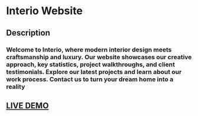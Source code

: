 # Interio Website

## Description

### Welcome to Interio, where modern interior design meets craftsmanship and luxury. Our website showcases our creative approach, key statistics, project walkthroughs, and client testimonials. Explore our latest projects and learn about our work process. Contact us to turn your dream home into a reality

## [LIVE DEMO](https://alya1007.github.io/interio/)

